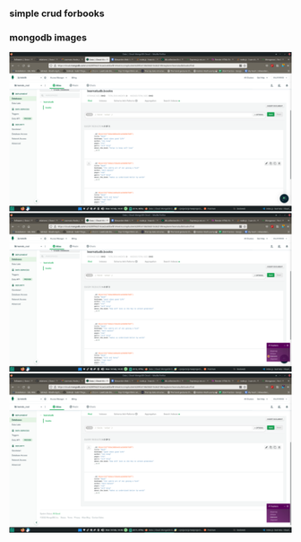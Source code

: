 ### simple crud forbooks

### mongodb images

![create](/images/postdata_in_mongodb.png)
![update](/images/update_mongodb.png)
![delete](/images/delete_mongodb.png)
